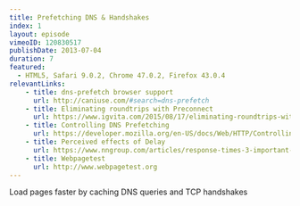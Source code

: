 ```yaml
---
title: Prefetching DNS & Handshakes
index: 1
layout: episode
vimeoID: 120830517
publishDate: 2013-07-04
duration: 7
featured:
  - HTML5, Safari 9.0.2, Chrome 47.0.2, Firefox 43.0.4
relevantLinks:
    - title: dns-prefetch browser support
      url: http://caniuse.com/#search=dns-prefetch
    - title: Eliminating roundtrips with Preconnect
      url: https://www.igvita.com/2015/08/17/eliminating-roundtrips-with-preconnect
    - title: Controlling DNS Prefetching
      url: https://developer.mozilla.org/en-US/docs/Web/HTTP/Controlling_DNS_prefetching
    - title: Perceived effects of Delay
      url: https://www.nngroup.com/articles/response-times-3-important-limits
    - title: Webpagetest
      url: http://www.webpagetest.org
---
```

Load pages faster by caching DNS queries and TCP handshakes 

